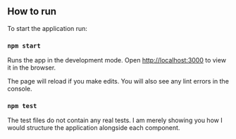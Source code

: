 
## How to run

To start the application run:

### `npm start`

Runs the app in the development mode.
Open [http://localhost:3000](http://localhost:3000) to view it in the browser.

The page will reload if you make edits.
You will also see any lint errors in the console.

### `npm test`

The test files do not contain any real tests. I am merely showing you how I would structure the application alongside each component.
